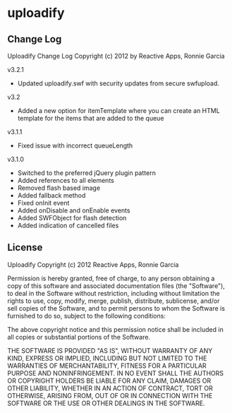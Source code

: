 # uploadify

## Change Log
Uploadify Change Log
Copyright (c) 2012 by Reactive Apps, Ronnie Garcia

v3.2.1
- Updated uploadify.swf with security updates from secure swfupload.

v3.2
- Added a new option for itemTemplate where you can create an HTML template for the items that are added to the queue

v3.1.1
- Fixed issue with incorrect queueLength

v3.1.0
- Switched to the preferred jQuery plugin pattern
- Added references to all elements
- Removed flash based image
- Added fallback method
- Fixed onInit event
- Added onDisable and onEnable events
- Added SWFObject for flash detection
- Added indication of cancelled files

## License
Uploadify
Copyright (c) 2012 Reactive Apps, Ronnie Garcia

Permission is hereby granted, free of charge, to any person obtaining a copy
of this software and associated documentation files (the "Software"), to deal
in the Software without restriction, including without limitation the rights
to use, copy, modify, merge, publish, distribute, sublicense, and/or sell
copies of the Software, and to permit persons to whom the Software is
furnished to do so, subject to the following conditions:

The above copyright notice and this permission notice shall be included in
all copies or substantial portions of the Software.

THE SOFTWARE IS PROVIDED "AS IS", WITHOUT WARRANTY OF ANY KIND, EXPRESS OR
IMPLIED, INCLUDING BUT NOT LIMITED TO THE WARRANTIES OF MERCHANTABILITY,
FITNESS FOR A PARTICULAR PURPOSE AND NONINFRINGEMENT. IN NO EVENT SHALL THE
AUTHORS OR COPYRIGHT HOLDERS BE LIABLE FOR ANY CLAIM, DAMAGES OR OTHER
LIABILITY, WHETHER IN AN ACTION OF CONTRACT, TORT OR OTHERWISE, ARISING FROM,
OUT OF OR IN CONNECTION WITH THE SOFTWARE OR THE USE OR OTHER DEALINGS IN
THE SOFTWARE.

